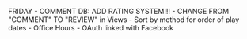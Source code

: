 FRIDAY
    - COMMENT DB: ADD RATING SYSTEM!!! - CHANGE FROM "COMMENT" TO "REVIEW" in Views
    - Sort by method for order of play dates
    - Office Hours
    - OAuth linked with Facebook


